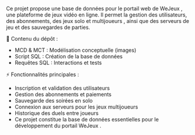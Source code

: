 Ce projet propose une base de données pour le portail web de WeJeux , une plateforme de jeux vidéo en ligne. 
Il permet la gestion des utilisateurs, des abonnements, des jeux solo et multijoueurs , ainsi que des serveurs de jeu et des sauvegardes de parties.


📌 Contenu du dépôt :

 - MCD & MCT : Modélisation conceptuelle (images)
 - Script SQL : Création de la base de données
 - Requêtes SQL : Interactions et tests


⚡ Fonctionnalités principales :

 - Inscription et validation des utilisateurs
 - Gestion des abonnements et paiements
 - Sauvegarde des soirées en solo
 - Connexion aux serveurs pour les jeux multijoueurs
 - Historique des duels entre joueurs
 - Ce projet constitue la base de données essentielles pour le développement du portail WeJeux .
